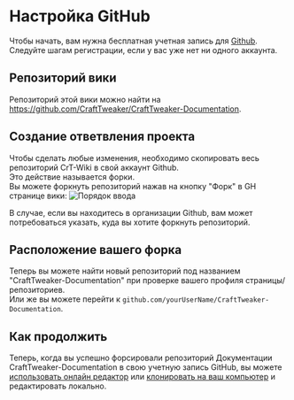 # Настройка GitHub

Чтобы начать, вам нужна бесплатная учетная запись для [Github](https://github.com).  
Следуйте шагам регистрации, если у вас уже нет ни одного аккаунта.

## Репозиторий вики

Репозиторий этой вики можно найти на <https://github.com/CraftTweaker/CraftTweaker-Documentation>.

## Создание ответвления проекта

Чтобы сделать любые изменения, необходимо скопировать весь репозиторий CrT-Wiki в свой аккаунт Github.  
Это действие называется форки.  
Вы можете форкнуть репозиторий нажав на кнопку "Форк" в GH странице вики: ![Порядок ввода](/Contribute/assets/SetupGitHub_ForkButton.png)

В случае, если вы находитесь в организации Github, вам может потребоваться указать, куда вы хотите форкнуть репозиторий.

## Расположение вашего форка

Теперь вы можете найти новый репозиторий под названием "CraftTweaker-Documentation" при проверке вашего профиля страницы/репозиториев.  
Или же вы можете перейти к `github.com/yourUserName/CraftTweaker-Documentation`.

## Как продолжить

Теперь, когда вы успешно форсировали репозиторий Документации CraftTweaker-Documentation в свою учетную запись GitHub, вы можете [использовать онлайн редактор](/Contribute/OnlineEditor_Edit/) или [клонировать на ваш компьютер](/Contribute/LocalClone/Clone/) и редактировать локально.